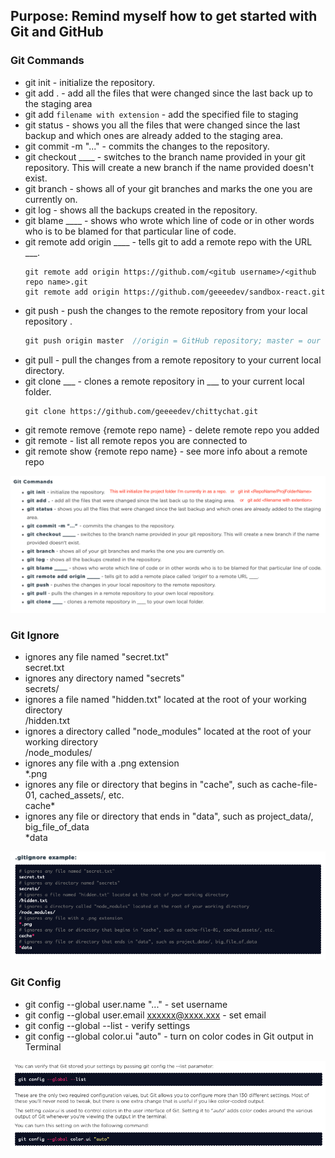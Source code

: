 ## Purpose: Remind myself how to get started with Git and GitHub

### Git Commands

- git init - initialize the repository.
- git add . - add all the files that were changed since the last back up to the staging area
- git add `filename with extension`  - add the specified file to staging
- git status - shows you all the files that were changed since the last backup and which ones are already added to the staging area.
- git commit -m "..." - commits the changes to the repository.
- git checkout ____ - switches to the branch name provided in your git repository. This will create a new branch if the name provided doesn't exist.
- git branch - shows all of your git branches and marks the one you are currently on.
- git log - shows all the backups created in the repository.
- git blame ____ - shows who wrote which line of code or in other words who is to be blamed for that particular line of code.
- git remote add origin ____ - tells git to add a remote repo with the URL ___.
   ```
   git remote add origin https://github.com/<gitub username>/<github repo name>.git
   git remote add origin https://github.com/geeeedev/sandbox-react.git
   ```
- git push - push the changes to the remote repository from your local repository .
   ```js
   git push origin master  //origin = GitHub repository; master = our local repository
   ```
- git pull - pull the changes from a remote repository to your current local directory.
- git clone ___ - clones a remote repository in ___ to your current local folder.
   ```
   git clone https://github.com/geeeedev/chittychat.git
   ```
- git remote remove {remote repo name} - delete remote repo you added
- git remote - list all remote repos you are connected to
- git remote show {remote repo name} - see more info about a remote repo



![](./Screenshots/git-Commands.png)


### Git Ignore
- ignores any file named "secret.txt"  
   secret.txt
- ignores any directory named "secrets"  
   secrets/
- ignores a file named "hidden.txt" located at the root of your working directory  
   /hidden.txt
- ignores a directory called "node_modules" located at the root of your working directory  
   /node_modules/
- ignores any file with a .png extension  
   *.png
- ignores any file or directory that begins in "cache", such as cache-file-01, cached_assets/, etc.  
   cache*
- ignores any file or directory that ends in "data", such as project_data/, big_file_of_data  
   *data

![](./Screenshots/git-IgnoreEg.png)


### Git Config
- git config --global user.name "..." - set username
- git config --global user.email xxxxxx@xxxx.xxx - set email
- git config --global --list - verify settings
- git config --global color.ui "auto" - turn on color codes in Git output in Terminal

![](./Screenshots/git-Config.png)